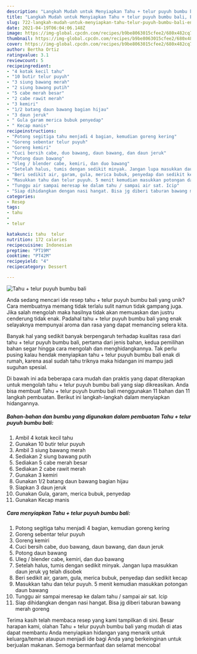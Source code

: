 ```yaml
---
description: "Langkah Mudah untuk Menyiapkan Tahu + telur puyuh bumbu bali, Enak"
title: "Langkah Mudah untuk Menyiapkan Tahu + telur puyuh bumbu bali, Enak"
slug: 722-langkah-mudah-untuk-menyiapkan-tahu-telur-puyuh-bumbu-bali-enak
date: 2021-04-19T06:04:06.148Z
image: https://img-global.cpcdn.com/recipes/b9be8063015cfee2/680x482cq70/tahu-telur-puyuh-bumbu-bali-foto-resep-utama.jpg
thumbnail: https://img-global.cpcdn.com/recipes/b9be8063015cfee2/680x482cq70/tahu-telur-puyuh-bumbu-bali-foto-resep-utama.jpg
cover: https://img-global.cpcdn.com/recipes/b9be8063015cfee2/680x482cq70/tahu-telur-puyuh-bumbu-bali-foto-resep-utama.jpg
author: Bertha Ortiz
ratingvalue: 3.1
reviewcount: 5
recipeingredient:
- "4 kotak kecil tahu"
- "10 butir telur puyuh"
- "3 siung bawang merah"
- "2 siung bawang putih"
- "5 cabe merah besar"
- "2 cabe rawit merah"
- "3 kemiri"
- "1/2 batang daun bawang bagian hijau"
- "3 daun jeruk"
- " Gula garam merica bubuk penyedap"
- " Kecap manis"
recipeinstructions:
- "Potong segitiga tahu menjadi 4 bagian, kemudian goreng kering"
- "Goreng sebentar telur puyuh"
- "Goreng kemiri"
- "Cuci bersih cabe, duo bawang, daun bawang, dan daun jeruk"
- "Potong daun bawang"
- "Uleg / blender cabe, kemiri, dan duo bawang"
- "Setelah halus, tumis dengan sedikit minyak. Jangan lupa masukkan daun jeruk yg telah disobek"
- "Beri sedikit air, garam, gula, merica bubuk, penyedap dan sedikit kecap"
- "Masukkan tahu dan telur puyuh. 5 menit kemudian masukkan potongan daun bawang"
- "Tunggu air sampai meresap ke dalam tahu / sampai air sat. Icip"
- "Siap dihidangkan dengan nasi hangat. Bisa jg diberi taburan bawang merah goreng"
categories:
- Resep
tags:
- tahu
- 
- telur

katakunci: tahu  telur 
nutrition: 172 calories
recipecuisine: Indonesian
preptime: "PT19M"
cooktime: "PT42M"
recipeyield: "4"
recipecategory: Dessert

---
```



![Tahu + telur puyuh bumbu bali](https://img-global.cpcdn.com/recipes/b9be8063015cfee2/680x482cq70/tahu-telur-puyuh-bumbu-bali-foto-resep-utama.jpg)

Anda sedang mencari ide resep tahu + telur puyuh bumbu bali yang unik? Cara membuatnya memang tidak terlalu sulit namun tidak gampang juga. Jika salah mengolah maka hasilnya tidak akan memuaskan dan justru cenderung tidak enak. Padahal tahu + telur puyuh bumbu bali yang enak selayaknya mempunyai aroma dan rasa yang dapat memancing selera kita.



Banyak hal yang sedikit banyak berpengaruh terhadap kualitas rasa dari tahu + telur puyuh bumbu bali, pertama dari jenis bahan, kedua pemilihan bahan segar hingga cara mengolah dan menghidangkannya. Tak perlu pusing kalau hendak menyiapkan tahu + telur puyuh bumbu bali enak di rumah, karena asal sudah tahu triknya maka hidangan ini mampu jadi suguhan spesial.


Di bawah ini ada beberapa cara mudah dan praktis yang dapat diterapkan untuk mengolah tahu + telur puyuh bumbu bali yang siap dikreasikan. Anda bisa membuat Tahu + telur puyuh bumbu bali menggunakan 11 bahan dan 11 langkah pembuatan. Berikut ini langkah-langkah dalam menyiapkan hidangannya.

<!--inarticleads1-->

##### Bahan-bahan dan bumbu yang digunakan dalam pembuatan Tahu + telur puyuh bumbu bali:

1. Ambil 4 kotak kecil tahu
1. Gunakan 10 butir telur puyuh
1. Ambil 3 siung bawang merah
1. Sediakan 2 siung bawang putih
1. Sediakan 5 cabe merah besar
1. Sediakan 2 cabe rawit merah
1. Gunakan 3 kemiri
1. Gunakan 1/2 batang daun bawang bagian hijau
1. Siapkan 3 daun jeruk
1. Gunakan  Gula, garam, merica bubuk, penyedap
1. Gunakan  Kecap manis




<!--inarticleads2-->

##### Cara menyiapkan Tahu + telur puyuh bumbu bali:

1. Potong segitiga tahu menjadi 4 bagian, kemudian goreng kering
1. Goreng sebentar telur puyuh
1. Goreng kemiri
1. Cuci bersih cabe, duo bawang, daun bawang, dan daun jeruk
1. Potong daun bawang
1. Uleg / blender cabe, kemiri, dan duo bawang
1. Setelah halus, tumis dengan sedikit minyak. Jangan lupa masukkan daun jeruk yg telah disobek
1. Beri sedikit air, garam, gula, merica bubuk, penyedap dan sedikit kecap
1. Masukkan tahu dan telur puyuh. 5 menit kemudian masukkan potongan daun bawang
1. Tunggu air sampai meresap ke dalam tahu / sampai air sat. Icip
1. Siap dihidangkan dengan nasi hangat. Bisa jg diberi taburan bawang merah goreng




Terima kasih telah membaca resep yang kami tampilkan di sini. Besar harapan kami, olahan Tahu + telur puyuh bumbu bali yang mudah di atas dapat membantu Anda menyiapkan hidangan yang menarik untuk keluarga/teman ataupun menjadi ide bagi Anda yang berkeinginan untuk berjualan makanan. Semoga bermanfaat dan selamat mencoba!
